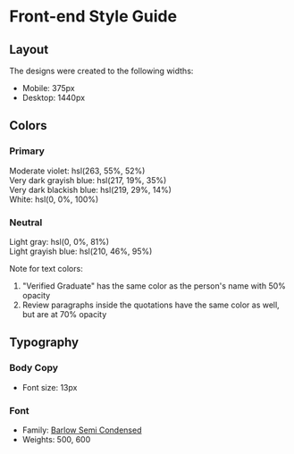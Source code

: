 # Front-end Style Guide

## Layout

The designs were created to the following widths:

- Mobile: 375px
- Desktop: 1440px

## Colors

### Primary

Moderate violet: hsl(263, 55%, 52%) <br>
Very dark grayish blue: hsl(217, 19%, 35%) <br>
Very dark blackish blue: hsl(219, 29%, 14%) <br>
White: hsl(0, 0%, 100%)

### Neutral

Light gray: hsl(0, 0%, 81%) <br>
Light grayish blue: hsl(210, 46%, 95%)

Note for text colors:

1. "Verified Graduate" has the same color as the person's name with 50% opacity
2. Review paragraphs inside the quotations have the same color as well, but are at 70% opacity

## Typography

### Body Copy

- Font size: 13px

### Font

- Family: [Barlow Semi Condensed](https://fonts.google.com/specimen/Barlow+Semi+Condensed)
- Weights: 500, 600
